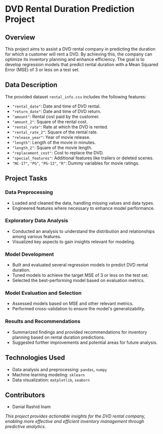 # DVD Rental Duration Prediction Project

## Overview

This project aims to assist a DVD rental company in predicting the duration for which a customer will rent a DVD. By achieving this, the company can optimize its inventory planning and enhance efficiency. The goal is to develop regression models that predict rental duration with a Mean Squared Error (MSE) of 3 or less on a test set.

## Data Description

The provided dataset `rental_info.csv` includes the following features:

- `"rental_date"`: Date and time of DVD rental.
- `"return_date"`: Date and time of DVD return.
- `"amount"`: Rental cost paid by the customer.
- `"amount_2"`: Square of the rental cost.
- `"rental_rate"`: Rate at which the DVD is rented.
- `"rental_rate_2"`: Square of the rental rate.
- `"release_year"`: Year of movie release.
- `"length"`: Length of the movie in minutes.
- `"length_2"`: Square of the movie length.
- `"replacement_cost"`: Cost to replace the DVD.
- `"special_features"`: Additional features like trailers or deleted scenes.
- `"NC-17"`, `"PG"`, `"PG-13"`, `"R"`: Dummy variables for movie ratings.

## Project Tasks

### Data Preprocessing
- Loaded and cleaned the data, handling missing values and data types.
- Engineered features where necessary to enhance model performance.

### Exploratory Data Analysis
- Conducted an analysis to understand the distribution and relationships among various features.
- Visualized key aspects to gain insights relevant for modeling.

### Model Development
- Built and evaluated several regression models to predict DVD rental duration.
- Tuned models to achieve the target MSE of 3 or less on the test set.
- Selected the best-performing model based on evaluation metrics.

### Model Evaluation and Selection
- Assessed models based on MSE and other relevant metrics.
- Performed cross-validation to ensure the model's generalizability.

### Results and Recommendations
- Summarized findings and provided recommendations for inventory planning based on rental duration predictions.
- Suggested further improvements and potential areas for future analysis.

## Technologies Used
- Data analysis and preprocessing: `pandas`, `numpy`
- Machine learning modeling: `sklearn`
- Data visualization: `matplotlib`, `seaborn`


## Contributors
- Danial Rashid Inam

*This project provides actionable insights for the DVD rental company, enabling more effective and efficient inventory management through predictive analytics.*
